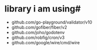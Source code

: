 # library i am using#

- github.com/go-playground/validator/v10
- github.com/gofiber/fiber/v2
- github.com/joho/godotenv
- github.com/robfig/cron/v3
- github.com/google/wire/cmd/wire